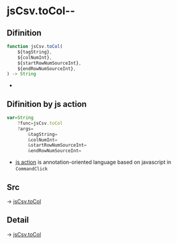 # jsCsv.toCol--

## Difinition

```js.js
function jsCsv.toCol(
	${tagString},
	${colNumInt},
	${startRowNumSourceInt},
	${endRowNumSourceInt},
) -> String
```

- 


## Difinition by js action

```js.js
var=String
	?func=jsCsv.toCol
	?args=
		&tagString=
		&colNumInt=
		&startRowNumSourceInt=
		&endRowNumSourceInt=
```

- [js action](#) is annotation-oriented language based on javascript in `CommandClick`



## Src

-> [jsCsv.toCol](https://github.com/puutaro/CommandClick/blob/master/app/src/main/java/com/puutaro/commandclick/fragment_lib/terminal_fragment/js_interface/JsCsv.kt#L259)

## Detail

-> [jsCsv.toCol](https://github.com/puutaro/CommandClick/blob/master/md/developer/js_interface/details/JsCsv/toCol.md)
